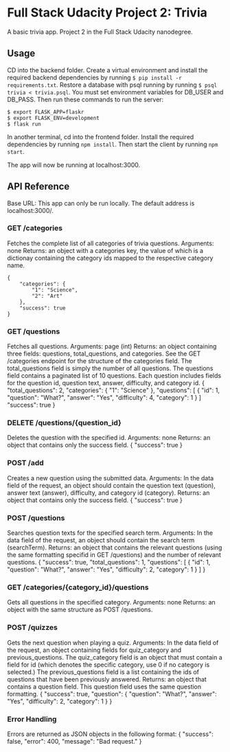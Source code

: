 # Full Stack Udacity Project 2: Trivia

A basic trivia app. Project 2 in the Full Stack Udacity nanodegree.

## Usage
CD into the backend folder. Create a virtual environment and install the required backend dependencies by running ```$ pip install -r requirements.txt```. Restore a database with psql running by running ```$ psql trivia < trivia.psql```. You must set environment variables for DB_USER and DB_PASS. Then run these commands to run the server:

```
$ export FLASK_APP=flaskr
$ export FLASK_ENV=development
$ flask run
```

In another terminal, cd into the frontend folder. Install the required dependencies by running ```npm install```. Then start the client by running ```npm start```.

The app will now be running at localhost:3000.


## API Reference

Base URL: This app can only be run locally. The default address is localhost:3000/.

### GET /categories

Fetches the complete list of all categories of trivia questions.
Arguments: none
Returns: an object with a categories key, the value of which is a dictionay containing the category ids mapped to the respective category name.
```
{
    "categories": {
        "1": "Science",
        "2": "Art"
    },
    "success": true
}
```

### GET /questions

Fetches all questions.
Arguments: page (int)
Returns: an object containing three fields: questions, total_questions, and categories. See the GET /categories endpoint for the structure of the categories field. The total_questions field is simply the number of all questions. The questions field contains a paginated list of 10 questions. Each question includes fields for the question id, question text, answer, difficulty, and category id.
{
    "total_questions": 2,
    "categories": {
        "1": "Science"
    },
    "questions": [
        {
            "id": 1,
            "question": "What?",
            "answer": "Yes",
            "difficulty": 4,
            "category": 1
        }
    ]
    "success": true
}

### DELETE /questions/{question_id}

Deletes the question with the specified id.
Arguments: none
Returns: an object that contains only the success field.
{
    "success": true
}

### POST /add

Creates a new question using the submitted data.
Arguments: In the data field of the request, an object should contain the question text (question), answer text (answer), difficulty, and category id (category).
Returns: an object that contains only the success field.
{
"success": true
}

### POST /questions

Searches question texts for the specified search term.
Arguments: In the data field of the request, an object should contain the search term (searchTerm).
Returns: an object that contains the relevant questions (using the same formatting specifid in GET /questions) and the number of relevant questions.
{
    "success": true,
    "total_questions": 1,
    "questions": [
        {
            "id": 1,
            "question": "What?",
            "answer": "Yes",
            "difficulty": 2,
            "category": 1
        }
    ]
}

### GET /categories/{category_id}/questions

Gets all questions in the specified category.
Arguments: none
Returns: an object with the same structure as POST /questions.

### POST /quizzes

Gets the next question when playing a quiz.
Arguments: In the data field of the request, an object containing fields for quiz_category and previous_questions. The quiz_category field is an object that must contain a field for id (which denotes the specific category, use 0 if no category is selected.) The previous_questions field is a list containing the ids of questions that have been previously answered.
Returns: an object that contains a question field. This question field uses the same question formatting.
{
    "success": true,
    "question": {
        "question": "What?",
        "answer": "Yes",
        "difficulty": 2,
        "category": 1
    }
}

### Error Handling
Errors are returned as JSON objects in the following format:
{
    "success": false,
    "error": 400,
    "message": "Bad request."
}
